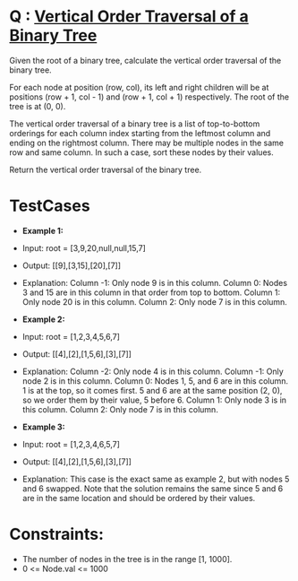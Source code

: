 # Q : [Vertical Order Traversal of a Binary Tree](https://leetcode.com/problems/vertical-order-traversal-of-a-binary-tree/description/)
Given the root of a binary tree, calculate the vertical order traversal of the binary tree.

For each node at position (row, col), its left and right children will be at positions (row + 1, col - 1) and (row + 1, col + 1) respectively. The root of the tree is at (0, 0).

The vertical order traversal of a binary tree is a list of top-to-bottom orderings for each column index starting from the leftmost column and ending on the rightmost column. There may be multiple nodes in the same row and same column. In such a case, sort these nodes by their values.

Return the vertical order traversal of the binary tree.
# TestCases

- **Example 1:**
- Input: root = [3,9,20,null,null,15,7]
- Output: [[9],[3,15],[20],[7]]
- Explanation:
Column -1: Only node 9 is in this column.
Column 0: Nodes 3 and 15 are in this column in that order from top to bottom.
Column 1: Only node 20 is in this column.
Column 2: Only node 7 is in this column.

- **Example 2:**
- Input: root = [1,2,3,4,5,6,7]
- Output: [[4],[2],[1,5,6],[3],[7]]
- Explanation:
Column -2: Only node 4 is in this column.
Column -1: Only node 2 is in this column.
Column 0: Nodes 1, 5, and 6 are in this column.
          1 is at the top, so it comes first.
          5 and 6 are at the same position (2, 0), so we order them by their value, 5 before 6.
Column 1: Only node 3 is in this column.
Column 2: Only node 7 is in this column.

- **Example 3:**
- Input: root = [1,2,3,4,6,5,7]
- Output: [[4],[2],[1,5,6],[3],[7]]
- Explanation:
This case is the exact same as example 2, but with nodes 5 and 6 swapped.
Note that the solution remains the same since 5 and 6 are in the same location and should be ordered by their values.

# Constraints:
- The number of nodes in the tree is in the range [1, 1000].
- 0 <= Node.val <= 1000